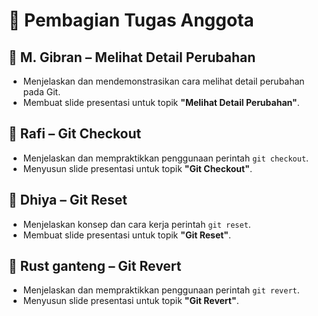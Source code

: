 # 📌 Pembagian Tugas Anggota

## 👤 M. Gibran – Melihat Detail Perubahan
- Menjelaskan dan mendemonstrasikan cara melihat detail perubahan pada Git.
- Membuat slide presentasi untuk topik **"Melihat Detail Perubahan"**.

## 👤 Rafi – Git Checkout
- Menjelaskan dan mempraktikkan penggunaan perintah `git checkout`.
- Menyusun slide presentasi untuk topik **"Git Checkout"**.

## 👤 Dhiya – Git Reset
- Menjelaskan konsep dan cara kerja perintah `git reset`.
- Membuat slide presentasi untuk topik **"Git Reset"**.

## 👤 Rust ganteng  – Git Revert
- Menjelaskan dan mempraktikkan penggunaan perintah `git revert`.
- Menyusun slide presentasi untuk topik **"Git Revert"**.

